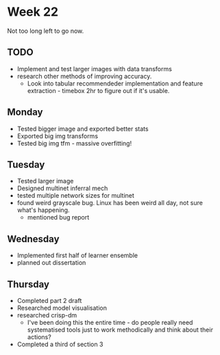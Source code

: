# Week 22 
Not too long left to go now. 

## TODO
- Implement and test larger images with data transforms
- research other methods of improving accuracy.
  - Look into tabular recommendeder implementation and feature extraction - timebox 2hr to figure out if it's usable. 

## Monday
- Tested bigger image and exported better stats
- Exported big img transforms
- Tested big img tfm - massive overfitting! 

## Tuesday
- Tested larger image
- Designed multinet inferral mech 
- tested multiple network sizes for multinet
- found weird grayscale bug. Linux has been weird all day, not sure what's happening. 
  - mentioned bug report

## Wednesday
- Implemented first half of learner ensemble
- planned out dissertation  

## Thursday
- Completed part 2 draft 
- Researched model visualisation 
- researched crisp-dm
  - I've been doing this the entire time - do people really need systematised tools just to work methodically and think about their actions?
- Completed a third of section 3 
 
